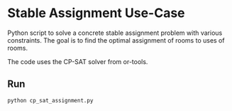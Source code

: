 # Stable Assignment Use-Case

Python script to solve a concrete stable assignment problem with various constraints.
The goal is to find the optimal assignment of rooms to uses of rooms.

The code uses the CP-SAT solver from or-tools.

## Run

```
python cp_sat_assignment.py
```
